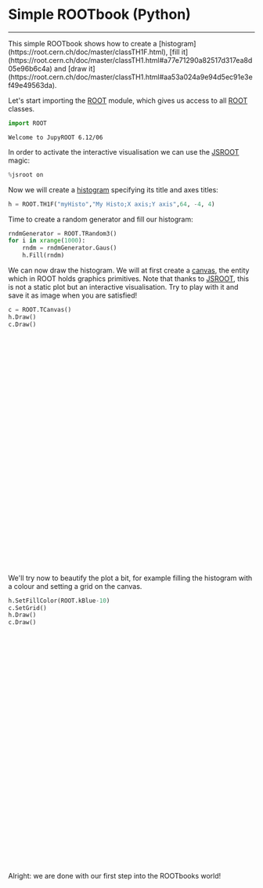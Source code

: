 # Simple ROOTbook (Python)
<hr style="border-top-width: 4px; border-top-color: #34609b;">
This simple ROOTbook shows how to create a [histogram](https://root.cern.ch/doc/master/classTH1F.html), [fill it](https://root.cern.ch/doc/master/classTH1.html#a77e71290a82517d317ea8d05e96b6c4a) and [draw it](https://root.cern.ch/doc/master/classTH1.html#aa53a024a9e94d5ec91e3ef49e49563da).

Let's start importing the [ROOT](https://root.cern.ch) module, which gives us access to all [ROOT](https://root.cern.ch) classes.


```python
import ROOT
```

    Welcome to JupyROOT 6.12/06


In order to activate the interactive visualisation we can use the [JSROOT](https://root.cern.ch/js/) magic:


```python
%jsroot on
```

Now we will create a [histogram](https://root.cern.ch/doc/master/classTH1F.html) specifying its title and axes titles:



```python
h = ROOT.TH1F("myHisto","My Histo;X axis;Y axis",64, -4, 4)
```

Time to create a random generator and fill our histogram:


```python
rndmGenerator = ROOT.TRandom3()
for i in xrange(1000):
    rndm = rndmGenerator.Gaus()
    h.Fill(rndm)
```

We can now draw the histogram. We will at first create a [canvas](https://root.cern.ch/doc/master/classTCanvas.html), the entity which in ROOT holds graphics primitives. Note that thanks to [JSROOT](https://root.cern.ch/js/), this is not a static plot but an interactive visualisation. Try to play with it and save it as image when you are satisfied!


```python
c = ROOT.TCanvas()
h.Draw()
c.Draw()
```



<div id="root_plot_1"
     style="width: 696px; height: 472px">
</div>

<script>
 requirejs.config({
     paths: {
       'JSRootCore' : 'https://root.cern.ch/js/notebook//scripts/JSRootCore',
     }
   });
 require(['JSRootCore'],
     function(Core) {
       var obj = Core.JSONR_unref({"_typename":"TCanvas","fUniqueID":0,"fBits":53673992,"fLineColor":1,"fLineStyle":1,"fLineWidth":1,"fFillColor":0,"fFillStyle":1001,"fLeftMargin":0.1,"fRightMargin":0.1,"fBottomMargin":0.1,"fTopMargin":0.1,"fXfile":2,"fYfile":2,"fAfile":1,"fXstat":0.99,"fYstat":0.99,"fAstat":2,"fFrameFillColor":0,"fFrameLineColor":1,"fFrameFillStyle":1001,"fFrameLineStyle":1,"fFrameLineWidth":1,"fFrameBorderSize":1,"fFrameBorderMode":0,"fX1":-5.00000007450581,"fY1":-7.74375057695437,"fX2":5.00000007450581,"fY2":69.6937505769544,"fXtoAbsPixelk":348.00005,"fXtoPixelk":348.00005,"fXtoPixel":69.5999989628791,"fYtoAbsPixelk":424.800047186661,"fYtoPixelk":424.800047186661,"fYtoPixel":-6.09523800441197,"fUtoAbsPixelk":5e-5,"fUtoPixelk":5e-5,"fUtoPixel":696,"fVtoAbsPixelk":472.00005,"fVtoPixelk":472,"fVtoPixel":-472,"fAbsPixeltoXk":-5.00000007450581,"fPixeltoXk":-5.00000007450581,"fPixeltoX":0.0143678163060512,"fAbsPixeltoYk":69.6937505769544,"fPixeltoYk":-7.74375057695437,"fPixeltoY":-0.164062502444722,"fXlowNDC":0,"fYlowNDC":0,"fXUpNDC":0,"fYUpNDC":0,"fWNDC":1,"fHNDC":1,"fAbsXlowNDC":0,"fAbsYlowNDC":0,"fAbsWNDC":1,"fAbsHNDC":1,"fUxmin":-4,"fUymin":0,"fUxmax":4,"fUymax":61.95,"fTheta":30,"fPhi":30,"fAspectRatio":0,"fNumber":0,"fTickx":0,"fTicky":0,"fLogx":0,"fLogy":0,"fLogz":0,"fPadPaint":0,"fCrosshair":0,"fCrosshairPos":0,"fBorderSize":2,"fBorderMode":0,"fModified":false,"fGridx":false,"fGridy":false,"fAbsCoord":false,"fEditable":true,"fFixedAspectRatio":false,"fPrimitives":{"_typename":"TList","name":"TList","arr":[{"_typename":"TFrame","fUniqueID":0,"fBits":50331656,"fLineColor":1,"fLineStyle":1,"fLineWidth":1,"fFillColor":0,"fFillStyle":1001,"fX1":-4,"fY1":0,"fX2":4,"fY2":61.95,"fBorderSize":1,"fBorderMode":0},{"_typename":"TH1F","fUniqueID":0,"fBits":50331656,"fName":"myHisto","fTitle":"My Histo","fLineColor":602,"fLineStyle":1,"fLineWidth":1,"fFillColor":0,"fFillStyle":1001,"fMarkerColor":1,"fMarkerStyle":1,"fMarkerSize":1,"fNcells":66,"fXaxis":{"_typename":"TAxis","fUniqueID":0,"fBits":50331648,"fName":"xaxis","fTitle":"X axis","fNdivisions":510,"fAxisColor":1,"fLabelColor":1,"fLabelFont":42,"fLabelOffset":0.005,"fLabelSize":0.035,"fTickLength":0.03,"fTitleOffset":1,"fTitleSize":0.035,"fTitleColor":1,"fTitleFont":42,"fNbins":64,"fXmin":-4,"fXmax":4,"fXbins":[],"fFirst":0,"fLast":0,"fBits2":0,"fTimeDisplay":false,"fTimeFormat":"","fLabels":null,"fModLabs":null},"fYaxis":{"_typename":"TAxis","fUniqueID":0,"fBits":50331648,"fName":"yaxis","fTitle":"Y axis","fNdivisions":510,"fAxisColor":1,"fLabelColor":1,"fLabelFont":42,"fLabelOffset":0.005,"fLabelSize":0.035,"fTickLength":0.03,"fTitleOffset":0,"fTitleSize":0.035,"fTitleColor":1,"fTitleFont":42,"fNbins":1,"fXmin":0,"fXmax":1,"fXbins":[],"fFirst":0,"fLast":0,"fBits2":0,"fTimeDisplay":false,"fTimeFormat":"","fLabels":null,"fModLabs":null},"fZaxis":{"_typename":"TAxis","fUniqueID":0,"fBits":50331648,"fName":"zaxis","fTitle":"","fNdivisions":510,"fAxisColor":1,"fLabelColor":1,"fLabelFont":42,"fLabelOffset":0.005,"fLabelSize":0.035,"fTickLength":0.03,"fTitleOffset":1,"fTitleSize":0.035,"fTitleColor":1,"fTitleFont":42,"fNbins":1,"fXmin":0,"fXmax":1,"fXbins":[],"fFirst":0,"fLast":0,"fBits2":0,"fTimeDisplay":false,"fTimeFormat":"","fLabels":null,"fModLabs":null},"fBarOffset":0,"fBarWidth":1000,"fEntries":1000,"fTsumw":1000,"fTsumw2":1000,"fTsumwx":26.8014110408005,"fTsumwx2":1077.8558772549,"fMaximum":-1111,"fMinimum":-1111,"fNormFactor":0,"fContour":[],"fSumw2":[],"fOption":"","fFunctions":{"_typename":"TList","name":"TList","arr":[{"_typename":"TPaveStats","fUniqueID":0,"fBits":50331657,"fLineColor":1,"fLineStyle":1,"fLineWidth":1,"fFillColor":0,"fFillStyle":1001,"fX1":2.8000002026558,"fY1":52.2703132788884,"fX2":4.80000026226044,"fY2":64.6603131865757,"fX1NDC":0.780000016093254,"fY1NDC":0.775000005960464,"fX2NDC":0.980000019073486,"fY2NDC":0.935000002384186,"fBorderSize":1,"fInit":1,"fShadowColor":1,"fCornerRadius":0,"fOption":"brNDC","fName":"stats","fTextAngle":0,"fTextSize":0,"fTextAlign":12,"fTextColor":1,"fTextFont":42,"fLabel":"","fLongest":18,"fMargin":0.05,"fLines":{"_typename":"TList","name":"TList","arr":[{"_typename":"TLatex","fUniqueID":0,"fBits":50331648,"fName":"","fTitle":"myHisto","fTextAngle":0,"fTextSize":0.0368,"fTextAlign":0,"fTextColor":0,"fTextFont":0,"fX":0,"fY":0,"fLineColor":1,"fLineStyle":1,"fLineWidth":2,"fLimitFactorSize":3,"fOriginSize":0.0368000008165836},{"_typename":"TLatex","fUniqueID":0,"fBits":50331648,"fName":"","fTitle":"Entries = 1000   ","fTextAngle":0,"fTextSize":0,"fTextAlign":0,"fTextColor":0,"fTextFont":0,"fX":0,"fY":0,"fLineColor":1,"fLineStyle":1,"fLineWidth":2,"fLimitFactorSize":3,"fOriginSize":0.04},{"_typename":"TLatex","fUniqueID":0,"fBits":50331648,"fName":"","fTitle":"Mean  = 0.0268","fTextAngle":0,"fTextSize":0,"fTextAlign":0,"fTextColor":0,"fTextFont":0,"fX":0,"fY":0,"fLineColor":1,"fLineStyle":1,"fLineWidth":2,"fLimitFactorSize":3,"fOriginSize":0.04},{"_typename":"TLatex","fUniqueID":0,"fBits":50331648,"fName":"","fTitle":"Std Dev   =  1.038","fTextAngle":0,"fTextSize":0,"fTextAlign":0,"fTextColor":0,"fTextFont":0,"fX":0,"fY":0,"fLineColor":1,"fLineStyle":1,"fLineWidth":2,"fLimitFactorSize":3,"fOriginSize":0.04}],"opt":["","","",""]},"fOptFit":0,"fOptStat":1111,"fFitFormat":"5.4g","fStatFormat":"6.4g","fParent":{"$ref":3}}],"opt":["brNDC"]},"fBufferSize":0,"fBuffer":[],"fBinStatErrOpt":0,"fArray":[0,0,1,0,0,0,0,0,0,1,0,2,2,5,4,7,5,7,11,11,13,23,16,25,23,29,39,34,33,50,57,47,59,58,36,46,41,32,29,39,34,28,30,29,18,10,13,18,5,6,7,7,2,3,1,1,2,0,0,0,1,0,0,0,0,0]},{"_typename":"TPaveText","fUniqueID":0,"fBits":50331657,"fLineColor":1,"fLineStyle":1,"fLineWidth":1,"fFillColor":0,"fFillStyle":0,"fX1":-0.818390816792675,"fY1":64.5815633700276,"fX2":0.818390816792676,"fY2":69.3065634404356,"fX1NDC":0.41816091954023,"fY1NDC":0.933983055615829,"fX2NDC":0.58183908045977,"fY2NDC":0.995000004768372,"fBorderSize":0,"fInit":1,"fShadowColor":1,"fCornerRadius":0,"fOption":"blNDC","fName":"title","fTextAngle":0,"fTextSize":0,"fTextAlign":22,"fTextColor":1,"fTextFont":42,"fLabel":"","fLongest":8,"fMargin":0.05,"fLines":{"_typename":"TList","name":"TList","arr":[{"_typename":"TLatex","fUniqueID":0,"fBits":50331648,"fName":"","fTitle":"My Histo","fTextAngle":0,"fTextSize":0,"fTextAlign":0,"fTextColor":0,"fTextFont":0,"fX":0,"fY":0,"fLineColor":1,"fLineStyle":1,"fLineWidth":2,"fLimitFactorSize":3,"fOriginSize":0.0518644079566002}],"opt":[""]}}],"opt":["","","blNDC"]},"fExecs":null,"fName":"c1","fTitle":"c1","fNumPaletteColor":0,"fNextPaletteColor":0,"fDISPLAY":"$DISPLAY","fDoubleBuffer":0,"fRetained":true,"fXsizeUser":0,"fYsizeUser":0,"fXsizeReal":20,"fYsizeReal":14.28571,"fWindowTopX":0,"fWindowTopY":0,"fWindowWidth":0,"fWindowHeight":0,"fCw":696,"fCh":472,"fCatt":{"_typename":"TAttCanvas","fXBetween":2,"fYBetween":2,"fTitleFromTop":1.2,"fXdate":0.2,"fYdate":0.3,"fAdate":1},"kMoveOpaque":true,"kResizeOpaque":true,"fHighLightColor":2,"fBatch":true,"kShowEventStatus":false,"kAutoExec":true,"kMenuBar":true});
       Core.draw("root_plot_1", obj, "");
     }
 );
</script>



We'll try now to beautify the plot a bit, for example filling the histogram with a colour and setting a grid on the canvas.


```python
h.SetFillColor(ROOT.kBlue-10)
c.SetGrid()
h.Draw()
c.Draw()
```



<div id="root_plot_2"
     style="width: 696px; height: 472px">
</div>

<script>
 requirejs.config({
     paths: {
       'JSRootCore' : 'https://root.cern.ch/js/notebook//scripts/JSRootCore',
     }
   });
 require(['JSRootCore'],
     function(Core) {
       var obj = Core.JSONR_unref({"_typename":"TCanvas","fUniqueID":0,"fBits":53673992,"fLineColor":1,"fLineStyle":1,"fLineWidth":1,"fFillColor":0,"fFillStyle":1001,"fLeftMargin":0.1,"fRightMargin":0.1,"fBottomMargin":0.1,"fTopMargin":0.1,"fXfile":2,"fYfile":2,"fAfile":1,"fXstat":0.99,"fYstat":0.99,"fAstat":2,"fFrameFillColor":0,"fFrameLineColor":1,"fFrameFillStyle":1001,"fFrameLineStyle":1,"fFrameLineWidth":1,"fFrameBorderSize":1,"fFrameBorderMode":0,"fX1":-5.00000007450581,"fY1":-7.74375057695437,"fX2":5.00000007450581,"fY2":69.6937505769544,"fXtoAbsPixelk":348.00005,"fXtoPixelk":348.00005,"fXtoPixel":69.5999989628791,"fYtoAbsPixelk":424.800047186661,"fYtoPixelk":424.800047186661,"fYtoPixel":-6.09523800441197,"fUtoAbsPixelk":5e-5,"fUtoPixelk":5e-5,"fUtoPixel":696,"fVtoAbsPixelk":472.00005,"fVtoPixelk":472,"fVtoPixel":-472,"fAbsPixeltoXk":-5.00000007450581,"fPixeltoXk":-5.00000007450581,"fPixeltoX":0.0143678163060512,"fAbsPixeltoYk":69.6937505769544,"fPixeltoYk":-7.74375057695437,"fPixeltoY":-0.164062502444722,"fXlowNDC":0,"fYlowNDC":0,"fXUpNDC":0,"fYUpNDC":0,"fWNDC":1,"fHNDC":1,"fAbsXlowNDC":0,"fAbsYlowNDC":0,"fAbsWNDC":1,"fAbsHNDC":1,"fUxmin":-4,"fUymin":0,"fUxmax":4,"fUymax":61.95,"fTheta":30,"fPhi":30,"fAspectRatio":0,"fNumber":0,"fTickx":0,"fTicky":0,"fLogx":0,"fLogy":0,"fLogz":0,"fPadPaint":0,"fCrosshair":0,"fCrosshairPos":0,"fBorderSize":2,"fBorderMode":0,"fModified":false,"fGridx":true,"fGridy":true,"fAbsCoord":false,"fEditable":true,"fFixedAspectRatio":false,"fPrimitives":{"_typename":"TList","name":"TList","arr":[{"_typename":"TFrame","fUniqueID":0,"fBits":50331656,"fLineColor":1,"fLineStyle":1,"fLineWidth":1,"fFillColor":0,"fFillStyle":1001,"fX1":-4,"fY1":0,"fX2":4,"fY2":61.95,"fBorderSize":1,"fBorderMode":0},{"_typename":"TH1F","fUniqueID":0,"fBits":50331656,"fName":"myHisto","fTitle":"My Histo","fLineColor":602,"fLineStyle":1,"fLineWidth":1,"fFillColor":590,"fFillStyle":1001,"fMarkerColor":1,"fMarkerStyle":1,"fMarkerSize":1,"fNcells":66,"fXaxis":{"_typename":"TAxis","fUniqueID":0,"fBits":50331648,"fName":"xaxis","fTitle":"X axis","fNdivisions":510,"fAxisColor":1,"fLabelColor":1,"fLabelFont":42,"fLabelOffset":0.005,"fLabelSize":0.035,"fTickLength":0.03,"fTitleOffset":1,"fTitleSize":0.035,"fTitleColor":1,"fTitleFont":42,"fNbins":64,"fXmin":-4,"fXmax":4,"fXbins":[],"fFirst":0,"fLast":0,"fBits2":0,"fTimeDisplay":false,"fTimeFormat":"","fLabels":null,"fModLabs":null},"fYaxis":{"_typename":"TAxis","fUniqueID":0,"fBits":50331648,"fName":"yaxis","fTitle":"Y axis","fNdivisions":510,"fAxisColor":1,"fLabelColor":1,"fLabelFont":42,"fLabelOffset":0.005,"fLabelSize":0.035,"fTickLength":0.03,"fTitleOffset":0,"fTitleSize":0.035,"fTitleColor":1,"fTitleFont":42,"fNbins":1,"fXmin":0,"fXmax":1,"fXbins":[],"fFirst":0,"fLast":0,"fBits2":0,"fTimeDisplay":false,"fTimeFormat":"","fLabels":null,"fModLabs":null},"fZaxis":{"_typename":"TAxis","fUniqueID":0,"fBits":50331648,"fName":"zaxis","fTitle":"","fNdivisions":510,"fAxisColor":1,"fLabelColor":1,"fLabelFont":42,"fLabelOffset":0.005,"fLabelSize":0.035,"fTickLength":0.03,"fTitleOffset":1,"fTitleSize":0.035,"fTitleColor":1,"fTitleFont":42,"fNbins":1,"fXmin":0,"fXmax":1,"fXbins":[],"fFirst":0,"fLast":0,"fBits2":0,"fTimeDisplay":false,"fTimeFormat":"","fLabels":null,"fModLabs":null},"fBarOffset":0,"fBarWidth":1000,"fEntries":1000,"fTsumw":1000,"fTsumw2":1000,"fTsumwx":26.8014110408005,"fTsumwx2":1077.8558772549,"fMaximum":-1111,"fMinimum":-1111,"fNormFactor":0,"fContour":[],"fSumw2":[],"fOption":"","fFunctions":{"_typename":"TList","name":"TList","arr":[{"_typename":"TPaveStats","fUniqueID":0,"fBits":50331657,"fLineColor":1,"fLineStyle":1,"fLineWidth":1,"fFillColor":0,"fFillStyle":1001,"fX1":2.8000002026558,"fY1":52.2703132788884,"fX2":4.80000026226044,"fY2":64.6603131865757,"fX1NDC":0.780000016093254,"fY1NDC":0.775000005960464,"fX2NDC":0.980000019073486,"fY2NDC":0.935000002384186,"fBorderSize":1,"fInit":1,"fShadowColor":1,"fCornerRadius":0,"fOption":"brNDC","fName":"stats","fTextAngle":0,"fTextSize":0,"fTextAlign":12,"fTextColor":1,"fTextFont":42,"fLabel":"","fLongest":18,"fMargin":0.05,"fLines":{"_typename":"TList","name":"TList","arr":[{"_typename":"TLatex","fUniqueID":0,"fBits":50331648,"fName":"","fTitle":"myHisto","fTextAngle":0,"fTextSize":0.0368,"fTextAlign":0,"fTextColor":0,"fTextFont":0,"fX":0,"fY":0,"fLineColor":1,"fLineStyle":1,"fLineWidth":2,"fLimitFactorSize":3,"fOriginSize":0.0368000008165836},{"_typename":"TLatex","fUniqueID":0,"fBits":50331648,"fName":"","fTitle":"Entries = 1000   ","fTextAngle":0,"fTextSize":0,"fTextAlign":0,"fTextColor":0,"fTextFont":0,"fX":0,"fY":0,"fLineColor":1,"fLineStyle":1,"fLineWidth":2,"fLimitFactorSize":3,"fOriginSize":0.04},{"_typename":"TLatex","fUniqueID":0,"fBits":50331648,"fName":"","fTitle":"Mean  = 0.0268","fTextAngle":0,"fTextSize":0,"fTextAlign":0,"fTextColor":0,"fTextFont":0,"fX":0,"fY":0,"fLineColor":1,"fLineStyle":1,"fLineWidth":2,"fLimitFactorSize":3,"fOriginSize":0.04},{"_typename":"TLatex","fUniqueID":0,"fBits":50331648,"fName":"","fTitle":"Std Dev   =  1.038","fTextAngle":0,"fTextSize":0,"fTextAlign":0,"fTextColor":0,"fTextFont":0,"fX":0,"fY":0,"fLineColor":1,"fLineStyle":1,"fLineWidth":2,"fLimitFactorSize":3,"fOriginSize":0.04}],"opt":["","","",""]},"fOptFit":0,"fOptStat":1111,"fFitFormat":"5.4g","fStatFormat":"6.4g","fParent":{"$ref":3}}],"opt":["brNDC"]},"fBufferSize":0,"fBuffer":[],"fBinStatErrOpt":0,"fArray":[0,0,1,0,0,0,0,0,0,1,0,2,2,5,4,7,5,7,11,11,13,23,16,25,23,29,39,34,33,50,57,47,59,58,36,46,41,32,29,39,34,28,30,29,18,10,13,18,5,6,7,7,2,3,1,1,2,0,0,0,1,0,0,0,0,0]},{"_typename":"TPaveText","fUniqueID":0,"fBits":50331657,"fLineColor":1,"fLineStyle":1,"fLineWidth":1,"fFillColor":0,"fFillStyle":0,"fX1":-0.818390816792675,"fY1":64.5815633700276,"fX2":0.818390816792676,"fY2":69.3065634404356,"fX1NDC":0.41816091954023,"fY1NDC":0.933983055615829,"fX2NDC":0.58183908045977,"fY2NDC":0.995000004768372,"fBorderSize":0,"fInit":1,"fShadowColor":1,"fCornerRadius":0,"fOption":"blNDC","fName":"title","fTextAngle":0,"fTextSize":0,"fTextAlign":22,"fTextColor":1,"fTextFont":42,"fLabel":"","fLongest":8,"fMargin":0.05,"fLines":{"_typename":"TList","name":"TList","arr":[{"_typename":"TLatex","fUniqueID":0,"fBits":50331648,"fName":"","fTitle":"My Histo","fTextAngle":0,"fTextSize":0,"fTextAlign":0,"fTextColor":0,"fTextFont":0,"fX":0,"fY":0,"fLineColor":1,"fLineStyle":1,"fLineWidth":2,"fLimitFactorSize":3,"fOriginSize":0.0518644079566002}],"opt":[""]}}],"opt":["","","blNDC"]},"fExecs":null,"fName":"c1","fTitle":"c1","fNumPaletteColor":0,"fNextPaletteColor":0,"fDISPLAY":"$DISPLAY","fDoubleBuffer":0,"fRetained":true,"fXsizeUser":0,"fYsizeUser":0,"fXsizeReal":20,"fYsizeReal":14.28571,"fWindowTopX":0,"fWindowTopY":0,"fWindowWidth":0,"fWindowHeight":0,"fCw":696,"fCh":472,"fCatt":{"_typename":"TAttCanvas","fXBetween":2,"fYBetween":2,"fTitleFromTop":1.2,"fXdate":0.2,"fYdate":0.3,"fAdate":1},"kMoveOpaque":true,"kResizeOpaque":true,"fHighLightColor":2,"fBatch":true,"kShowEventStatus":false,"kAutoExec":true,"kMenuBar":true});
       Core.draw("root_plot_2", obj, "");
     }
 );
</script>



Alright: we are done with our first step into the ROOTbooks world!
